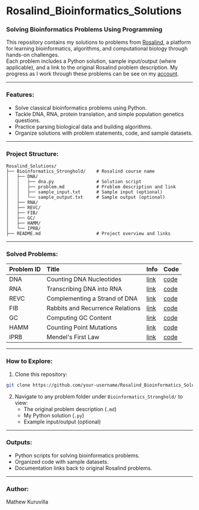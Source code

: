 # Rosalind_Bioinformatics_Solutions

### Solving Bioinformatics Problems Using Programming

This repository contains my solutions to problems from [Rosalind](https://rosalind.info/), a platform for learning bioinformatics, algorithms, and computational biology through hands-on challenges.  
Each problem includes a Python solution, sample input/output (where applicable), and a link to the original Rosalind problem description.
My progress as I work through these problems can be see on my [account](https://rosalind.info/users/tuf94055/).

---

### Features:
- Solve classical bioinformatics problems using Python.
- Tackle DNA, RNA, protein translation, and simple population genetics questions.
- Practice parsing biological data and building algorithms.
- Organize solutions with problem statements, code, and sample datasets.

---

### Project Structure:
```
Rosalind_Solutions/
├── Bioinformatics_Stronghold/    # Rosalind course name
│   ├── DNA/
│   │   ├── dna.py                # Solution script
│   │   ├── problem.md            # Problem description and link
│   │   ├── sample_input.txt      # Sample input (optional)
│   │   └── sample_output.txt     # Sample output (optional)
│   ├── RNA/
│   ├── REVC/
│   ├── FIB/
│   ├── GC/
│   ├── HAMM/
│   └── IPRB/
├── README.md                     # Project overview and links
```
---

### Solved Problems:

| Problem ID | Title | Info | Code |
|:---|:---|:---|:---|
| DNA | Counting DNA Nucleotides | [link](https://rosalind.info/problems/dna/) | [code](Bioinformatics_Stronghold/DNA/dna.py) |
| RNA | Transcribing DNA into RNA | [link](https://rosalind.info/problems/rna/) | [code](Bioinformatics_Stronghold/RNA/rna.py) |
| REVC | Complementing a Strand of DNA | [link](https://rosalind.info/problems/revc/) | [code](Bioinformatics_Stronghold/REVC/revc.py) |
| FIB | Rabbits and Recurrence Relations | [link](https://rosalind.info/problems/fib/) | [code](Bioinformatics_Stronghold/FIB/fib.py) |
| GC | Computing GC Content | [link](https://rosalind.info/problems/gc/) | [code](Bioinformatics_Stronghold/GC/gc.py) |
| HAMM | Counting Point Mutations | [link](https://rosalind.info/problems/hamm/) | [code](Bioinformatics_Stronghold/HAMM/hamm.py) |
| IPRB | Mendel's First Law | [link](https://rosalind.info/problems/iprb/) | [code](Bioinformatics_Stronghold/IPRB/iprb.py) |

---

### How to Explore:

1. Clone this repository:
```bash
git clone https://github.com/your-username/Rosalind_Bioinformatics_Solutions.git
```

2. Navigate to any problem folder under `Bioinformatics_Stronghold/` to view:
   - The original problem description (`.md`)
   - My Python solution (`.py`)
   - Example input/output (optional)

---

### Outputs:

- Python scripts for solving bioinformatics problems.
- Organized code with sample datasets.
- Documentation links back to original Rosalind problems.

---

### Author:

Mathew Kuruvilla
